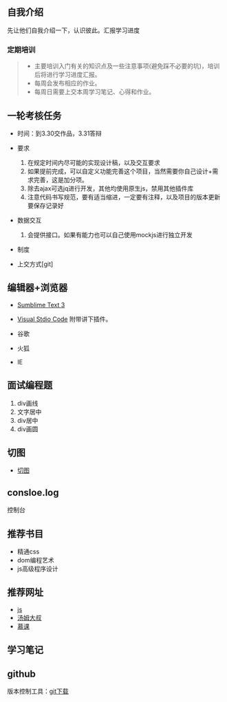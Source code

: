## 自我介绍
先让他们自我介绍一下，认识彼此。汇报学习进度

### 定期培训
> + 主要培训入门有关的知识点及一些注意事项(避免踩不必要的坑)，培训后将进行学习进度汇报。
> + 每周会发布相应的作业。
> + 每周日需要上交本周学习笔记、心得和作业。

## 一轮考核任务
- 时间：到3.30交作品，3.31答辩
- 要求
  1. 在规定时间内尽可能的实现设计稿，以及交互要求
  2. 如果提前完成，可以自定义功能完善这个项目，当然需要你自己设计+需求完善，这是加分项。
  1. 除去ajax可选jq进行开发，其他均使用原生js，禁用其他插件库
  2. 注意代码书写规范，要有适当缩进，一定要有注释，以及项目的版本更新要保存记录好
  
- 数据交互
  1. 会提供接口。如果有能力也可以自己使用mockjs进行独立开发
- 制度
- 上交方式[git]


## 编辑器+浏览器
- [Sumblime Text 3](http://www.sublimetext.com/3) 
- [Visual Stdio Code](http://www.vscode.org/)
附带讲下插件。

- 谷歌
- 火狐
- IE

## 面试编程题
1. div画线
2. 文字居中
2. div居中
3. div画圆

## 切图
- [切图](http://www.imooc.com/learn/506)

## consloe.log
控制台

## 推荐书目
- 精通css
- dom编程艺术
- js高级程序设计

## 推荐网址
- [js]( http://javascript.ruanyifeng.com/)
- [汤姆大叔](http://www.cnblogs.com/TomXu/archive/2011/12/15/2288411.html)
- [慕课](http://www.imooc.com/course/landingpagephp?from=phpkecheng)


## 学习笔记
## github
版本控制工具：[git下载](https://git-for-windows.github.io/)
